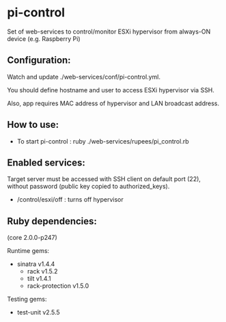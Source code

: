pi-control
==========

Set of web-services to control/monitor ESXi hypervisor from always-ON device (e.g. Raspberry Pi)


Configuration:
--------------
Watch and update ./web-services/conf/pi-control.yml.

You should define hostname and user to access ESXi hypervisor via SSH.

Also, app requires MAC address of hypervisor and LAN broadcast address.


How to use:
-----------
- To start pi-control : ruby ./web-services/rupees/pi_control.rb


Enabled services:
-----------------
Target server must be accessed with SSH client on default port (22), without password (public key copied to authorized_keys).
- /control/esxi/off : turns off hypervisor


Ruby dependencies:
------------------
(core 2.0.0-p247)

Runtime gems:
- sinatra v1.4.4
  - rack v1.5.2
  - tilt v1.4.1
  - rack-protection v1.5.0

Testing gems:
- test-unit v2.5.5
